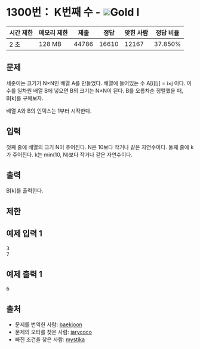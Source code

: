 # 1300번： K번째 수 - <img src="https://static.solved.ac/tier_small/15.svg" style="height:20px" />Gold I


| 시간 제한 | 메모리 제한 | 제출 | 정답 | 맞힌 사람 | 정답 비율 |
| --- | --- | --- | --- | --- | --- |
| 2 초 | 128 MB | 44786 | 16610 | 12167 | 37.850% |


## 문제


세준이는 크기가 N×N인 배열 A를 만들었다. 배열에 들어있는 수 A[i][j] = i×j 이다. 이 수를 일차원 배열 B에 넣으면 B의 크기는 N×N이 된다. B를 오름차순 정렬했을 때, B[k]를 구해보자.

배열 A와 B의 인덱스는 1부터 시작한다.




## 입력


첫째 줄에 배열의 크기 N이 주어진다. N은 10보다 작거나 같은 자연수이다. 둘째 줄에 k가 주어진다. k는 min(10, N)보다 작거나 같은 자연수이다.



## 출력


B[k]를 출력한다.




## 제한




## 예제 입력 1


<pre>3
7
</pre>


## 예제 출력 1


<pre>6
</pre>






## 출처


- 문제를 번역한 사람: [baekjoon](/user/baekjoon)
- 문제의 오타를 찾은 사람: [jarycoco](/user/jarycoco)
- 빠진 조건을 찾은 사람: [mystika](/user/mystika)





